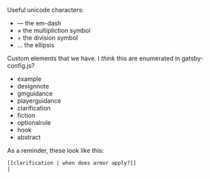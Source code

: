 Useful unicode characters:

* — the em-dash
* × the multipliction symbol
* ÷ the division symbol
* … the ellipsis

Custom elements that we have.
I *think* this are enumerated in gatsby-config.js\?

* example
* designnote
* gmguidance
* playerguidance
* clarification
* fiction
* optionalrule
* hook
* abstract

As a reminder, these look like this:
```
[[clarification | when does armor apply?]]
|
```